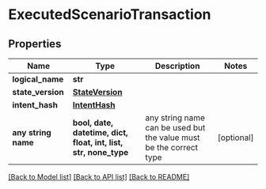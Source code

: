 # ExecutedScenarioTransaction


## Properties
Name | Type | Description | Notes
------------ | ------------- | ------------- | -------------
**logical_name** | **str** |  | 
**state_version** | [**StateVersion**](StateVersion.md) |  | 
**intent_hash** | [**IntentHash**](IntentHash.md) |  | 
**any string name** | **bool, date, datetime, dict, float, int, list, str, none_type** | any string name can be used but the value must be the correct type | [optional]

[[Back to Model list]](../README.md#documentation-for-models) [[Back to API list]](../README.md#documentation-for-api-endpoints) [[Back to README]](../README.md)


